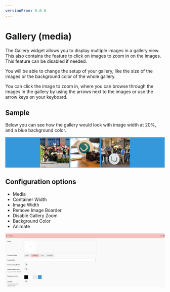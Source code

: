 ```yaml
---
versionFrom: 8.0.0
---
```


# Gallery (media)

The Gallery widget allows you to display multiple images in a gallery view. This also contains the feature to click on images to zoom in on the images. This feature can be disabled if needed.

You will be able to change the setup of your gallery, like the size of the images or the background color of the whole gallery.

You can click the image to zoom in, where you can browse through the images in the gallery by using the arrows next to the images or use the arrow keys on your keyboard.

## Sample

Below you can see how the gallery would look with image width at 20%, and a blue background color.

![Example of Gallery with 3 images and the theme color used as background](images/The-Gallery.png)

## Configuration options

- Media
- Container Width
- Image Width
- Remove Image Boarder
- Disable Gallery Zoom
- Background Color
- Animate

![Gallery Backoffice](images/Gallery-Backoffice.png)

